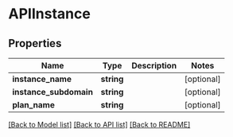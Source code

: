 # APIInstance

## Properties
Name | Type | Description | Notes
------------ | ------------- | ------------- | -------------
**instance_name** | **string** |  | [optional] 
**instance_subdomain** | **string** |  | [optional] 
**plan_name** | **string** |  | [optional] 

[[Back to Model list]](../README.md#documentation-for-models) [[Back to API list]](../README.md#documentation-for-api-endpoints) [[Back to README]](../README.md)



